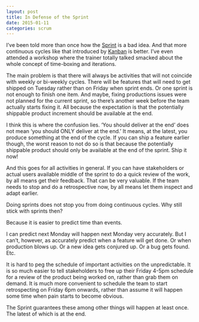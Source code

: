 ```yaml
---
layout: post
title: In Defense of the Sprint
date: 2015-01-11
categories: scrum
---
```

I’ve been told more than once how the [Sprint](http://www.scrumguides.org/scrum-guide.html#events-sprint) is a bad idea. And that more continuous cycles like that introduced by [Kanban](http://en.wikipedia.org/wiki/Kanban_(development)) is better. I’ve even attended a workshop where the trainer totally talked smacked about the whole concept of time-boxing and iterations. 

The main problem is that there will always be activities that will not coincide with weekly or bi-weekly cycles. There will be features that will need to get shipped on Tuesday rather than on Friday when sprint ends. Or one sprint is not enough to finish one item. And maybe, fixing productions issues were not planned for the current sprint, so there’s another week before the team actually starts fixing it. All because the expectation is that the potentially shippable product increment should be available at the end.

I think this is where the confusion lies. ‘You should deliver at the end’ does not mean ‘you should ONLY deliver at the end.’ It means, at the latest, you produce something at the end of the cycle. If you can ship a feature earlier though, the worst reason to not do so is that because the potentially shippable product should only be available at the end of the sprint. Ship it now!

And this goes for all activities in general. If you can have stakeholders or actual users available middle of the sprint to do a quick review of the work, by all means get their feedback. That can be very valuable. If the team needs to stop and do a retrospective now, by all means let them inspect and adapt earlier.

Doing sprints does not stop you from doing continuous cycles. Why still stick with sprints then?

Because it is easier to predict time than events.

I can predict next Monday will happen next Monday very accurately. But I can’t, however, as accurately predict when a feature will get done. Or when production blows up. Or a new idea gets conjured up. Or a bug gets found. Etc.

It is hard to peg the schedule of important activities on the unpredictable. It is so much easier to tell stakeholders to free up their Friday 4-5pm schedule for a review of the product being worked on, rather than grab them on demand. It is much more convenient to schedule the team to start retrospecting on Friday 6pm onwards, rather than assume it will happen some time when pain starts to become obvious.

The Sprint guarantees these among other things will happen at least once. The latest of which is at the end.


